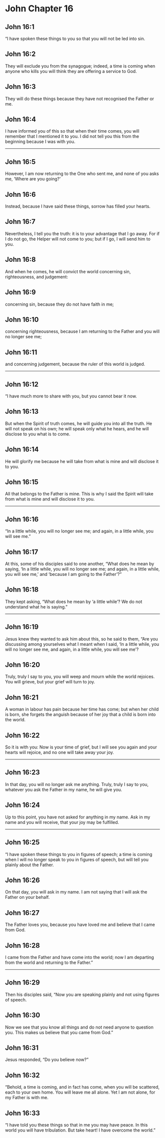 # John Chapter 16

## John 16:1

“I have spoken these things to you so that you will not be led into sin.

## John 16:2

They will exclude you from the synagogue; indeed, a time is coming when anyone who kills you will think they are offering a service to God.

## John 16:3

They will do these things because they have not recognised the Father or me.

## John 16:4

I have informed you of this so that when their time comes, you will remember that I mentioned it to you. I did not tell you this from the beginning because I was with you.

---

## John 16:5

However, I am now returning to the One who sent me, and none of you asks me, ‘Where are you going?’

## John 16:6

Instead, because I have said these things, sorrow has filled your hearts.

## John 16:7

Nevertheless, I tell you the truth: it is to your advantage that I go away. For if I do not go, the Helper will not come to you; but if I go, I will send him to you.

## John 16:8

And when he comes, he will convict the world concerning sin, righteousness, and judgement:

## John 16:9

concerning sin, because they do not have faith in me;

## John 16:10

concerning righteousness, because I am returning to the Father and you will no longer see me;

## John 16:11

and concerning judgement, because the ruler of this world is judged.

---

## John 16:12

“I have much more to share with you, but you cannot bear it now.

## John 16:13

But when the Spirit of truth comes, he will guide you into all the truth. He will not speak on his own; he will speak only what he hears, and he will disclose to you what is to come.

## John 16:14

He will glorify me because he will take from what is mine and will disclose it to you.

## John 16:15

All that belongs to the Father is mine. This is why I said the Spirit will take from what is mine and will disclose it to you.

---

## John 16:16

“In a little while, you will no longer see me; and again, in a little while, you will see me.”

## John 16:17

At this, some of his disciples said to one another, “What does he mean by saying, ‘In a little while, you will no longer see me; and again, in a little while, you will see me,’ and ‘because I am going to the Father’?”

## John 16:18

They kept asking, “What does he mean by ‘a little while’? We do not understand what he is saying.”

---

## John 16:19

Jesus knew they wanted to ask him about this, so he said to them, “Are you discussing among yourselves what I meant when I said, ‘In a little while, you will no longer see me, and again, in a little while, you will see me’?

## John 16:20

Truly, truly I say to you, you will weep and mourn while the world rejoices. You will grieve, but your grief will turn to joy.

## John 16:21

A woman in labour has pain because her time has come; but when her child is born, she forgets the anguish because of her joy that a child is born into the world.

## John 16:22

So it is with you: Now is your time of grief, but I will see you again and your hearts will rejoice, and no one will take away your joy.

---

## John 16:23

In that day, you will no longer ask me anything. Truly, truly I say to you, whatever you ask the Father in my name, he will give you.

## John 16:24

Up to this point, you have not asked for anything in my name. Ask in my name and you will receive, that your joy may be fulfilled.

---

## John 16:25

“I have spoken these things to you in figures of speech; a time is coming when I will no longer speak to you in figures of speech, but will tell you plainly about the Father.

## John 16:26

On that day, you will ask in my name. I am not saying that I will ask the Father on your behalf.

## John 16:27

The Father loves you, because you have loved me and believe that I came from God.

## John 16:28

I came from the Father and have come into the world; now I am departing from the world and returning to the Father.”

---

## John 16:29

Then his disciples said, “Now you are speaking plainly and not using figures of speech.

## John 16:30

Now we see that you know all things and do not need anyone to question you. This makes us believe that you came from God.”

## John 16:31

Jesus responded, “Do you believe now?”

## John 16:32

“Behold, a time is coming, and in fact has come, when you will be scattered, each to your own home. You will leave me all alone. Yet I am not alone, for my Father is with me.

## John 16:33

“I have told you these things so that in me you may have peace. In this world you will have tribulation. But take heart! I have overcome the world.”
